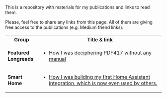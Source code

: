 This is a repository with materials for my publications and links to read them.

Please, feel free to share any links from this page. All of them are giving free access to the publications (e.g. Medium friend links).

<table>
<tr><th>Group</th><th>Title & link</th></tr>
<tr>
<td><b>Featured<br/>Longreads</b></td>
<td><ul>
<li><a href="https://medium.com/@vaskivskyi/871b78c286dd?source=friends_link&sk=111a0a4bc9d5ba5285ee802bc3303630">How I was deciphering PDF417 without any manual</a></li>
</ul></td>
</tr>
<tr>
<td><b>Smart Home</b></td>
<td><ul>
<li><a href="https://medium.com/@vaskivskyi/how-i-was-building-my-first-home-assistant-integration-which-is-now-even-used-by-others-d944d3e4e1ce?sk=b4906cadd13f2761cd7c111da610715e">How I was building my first Home Assistant integration, which is now even used by others.</a></li>
</ul></td>
</tr>
</table>

